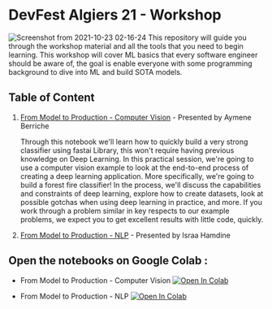 # DevFest Algiers 21 - Workshop
![Screenshot from 2021-10-23 02-16-24](https://user-images.githubusercontent.com/59454072/142341345-3b7b9ccc-8f4d-4016-b229-9020e120f819.png)
This repository will guide you through the workshop material and all the tools that you need to begin learning. This workshop will cover ML basics that every software engineer should be aware of, the goal is enable everyone with some programming background to dive into ML and build SOTA models.


## Table of Content 

1.  [From Model to Production - Computer Vision](https://colab.research.google.com/github/Aymen311/DevFest21_DL_WORKSHOP/blob/main/From_Model_to_Production_Computer_Vision.ipynb) - Presented by Aymene Berriche

      Through this notebook we'll learn how to quickly build a very strong classifier using fastai Library, this won't require having previous knowledge on Deep Learning.
      In this practical session, we're going to use a computer vision example to look at the end-to-end process of creating a deep learning application. More specifically, we're going to build a forest fire classifier! In the process, we'll discuss the capabilities and constraints of deep learning, explore how to create datasets, look at possible gotchas when using deep learning in practice, and more. If you work through a problem similar in key respects to our example problems, we expect you to get excellent results with little code, quickly.
      
3. [From Model to Production - NLP]() - Presented by Israa Hamdine

## Open the notebooks on Google Colab : 

  - From Model to Production - Computer Vision <a href="https://colab.research.google.com/github/Aymen311/WTM_WORKSHOP_DEEPLEARNING/blob/main/Python%20Basics/Python%20Basics%20with%20Numpy.ipynb#scrollTo=vfFBizVK6gta"><img src="https://colab.research.google.com/assets/colab-badge.svg" alt="Open In Colab"/></a> 

- From Model to Production - NLP  <a href="https://colab.research.google.com/github/Aymen311/WTM_WORKSHOP_DEEPLEARNING/blob/main/Logistic-Regression-with-a-Neural-Network-mindset/Implementing%20Logistic%20Regression%20with%20a%20Neural%20Network%20mindset.ipynb"> 
  <img src="https://colab.research.google.com/assets/colab-badge.svg" alt="Open In Colab"/>
</a> 


